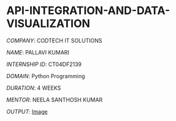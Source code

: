 # API-INTEGRATION-AND-DATA-VISUALIZATION

*COMPANY*: CODTECH IT SOLUTIONS  

*NAME*: PALLAVI KUMARI

*INTERNSHIP ID*: CT04DF2139

*DOMAIN*: Python Programming 

*DURATION*: 4 WEEKS  

*MENTOR*: NEELA SANTHOSH KUMAR

*OUTPUT*: [Image](https://github.com/user-attachments/assets/b411ad63-4c58-41b6-b67c-8eccde12cecb)
